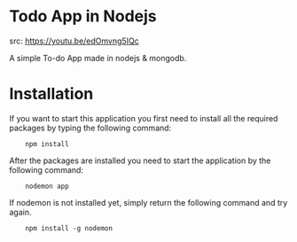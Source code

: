 # Todo App in Nodejs
src: https://youtu.be/edOmvng5IQc

A simple To-do App made in nodejs & mongodb.

# Installation

If you want to start this application you first need to install all the required packages by typing the following command:

		npm install

After the packages are installed you need to start the application by the following command:

		nodemon app

If nodemon is not installed yet, simply return the following command and try again.

		npm install -g nodemon